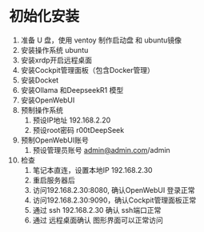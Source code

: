 # 初始化安装

1. 准备 U 盘，使用 ventoy 制作启动盘 和 ubuntu镜像
2. 安装操作系统 ubuntu
3. 安装xrdp开启远程桌面
4. 安装Cockpit管理面板（包含Docker管理）
5. 安装Docket
6. 安装Ollama 和DeepseekR1 模型
7. 安装OpenWebUI
8. 预制操作系统
   1. 预设IP地址 192.168.2.20
   2. 预设root密码 r00tDeepSeek
9. 预制OpenWebUI账号
   1. 预设管理员账号 admin@admin.com/admin
10. 检查
    1. 笔记本直连，设置本地IP 192.168.2.30
    2. 重启服务器后
    3. 访问192.168.2.30:8080, 确认OpenWebUI 登录正常
    4. 访问192.168.2.30:9090，确认Cockpit管理面板正常
    5. 通过 ssh 192.168.2.30 确认 ssh端口正常
    6. 通过 远程桌面确认 图形界面可以正常访问
